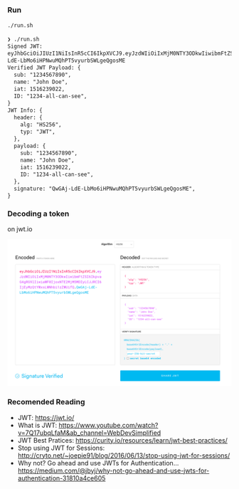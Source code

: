 ### Run 

```bash
./run.sh
```

```
❯ ./run.sh
Signed JWT: eyJhbGciOiJIUzI1NiIsInR5cCI6IkpXVCJ9.eyJzdWIiOiIxMjM0NTY3ODkwIiwibmFtZSI6IkpvaG4gRG9lIiwiaWF0IjoxNTE2MjM5MDIyLCJJRCI6IjEyMzQtYWxsLWNhbi1zZWUifQ.QwGAj-LdE-LbMo6iHPNwuMQhPT5vyurbSWLgeQgosME
Verified JWT Payload: {
  sub: "1234567890",
  name: "John Doe",
  iat: 1516239022,
  ID: "1234-all-can-see",
}
JWT Info: {
  header: {
    alg: "HS256",
    typ: "JWT",
  },
  payload: {
    sub: "1234567890",
    name: "John Doe",
    iat: 1516239022,
    ID: "1234-all-can-see",
  },
  signature: "QwGAj-LdE-LbMo6iHPNwuMQhPT5vyurbSWLgeQgosME",
}
```

### Decoding a token

on jwt.io

<img src="jwt-decode.png" />

### Recomended Reading

* JWT: https://jwt.io/
* What is JWT: https://www.youtube.com/watch?v=7Q17ubqLfaM&ab_channel=WebDevSimplified
* JWT Best Pratices: https://curity.io/resources/learn/jwt-best-practices/
* Stop using JWT for Sessions: http://cryto.net/~joepie91/blog/2016/06/13/stop-using-jwt-for-sessions/
* Why not? Go ahead and use JWTs for Authentication… https://medium.com/@jbyj/why-not-go-ahead-and-use-jwts-for-authentication-31810a4ce605